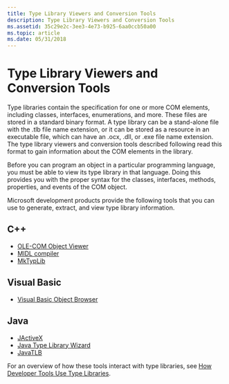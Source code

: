 ```yaml
---
title: Type Library Viewers and Conversion Tools
description: Type Library Viewers and Conversion Tools
ms.assetid: 35c29e2c-3ee3-4e73-b925-6aa0ccb50a00
ms.topic: article
ms.date: 05/31/2018
---
```


# Type Library Viewers and Conversion Tools

Type libraries contain the specification for one or more COM elements, including classes, interfaces, enumerations, and more. These files are stored in a standard binary format. A type library can be a stand-alone file with the .tlb file name extension, or it can be stored as a resource in an executable file, which can have an .ocx, .dll, or .exe file name extension. The type library viewers and conversion tools described following read this format to gain information about the COM elements in the library.

Before you can program an object in a particular programming language, you must be able to view its type library in that language. Doing this provides you with the proper syntax for the classes, interfaces, methods, properties, and events of the COM object.

Microsoft development products provide the following tools that you can use to generate, extract, and view type library information.

## C++

-   [OLE-COM Object Viewer](ole-com-object-viewer.md)
-   [MIDL compiler](midl-compiler.md)
-   [MkTypLib](mktyplib-command-line-tool.md)

## Visual Basic

-   [Visual Basic Object Browser](visual-basic-object-browser.md)

## Java

-   [JActiveX](jactivex-command-line-tool.md)
-   [Java Type Library Wizard](java-type-library-wizard.md)
-   [JavaTLB](javatlb-command-line-tool.md)

For an overview of how these tools interact with type libraries, see [How Developer Tools Use Type Libraries](how-developer-tools-use-type-libraries.md).

 

 




